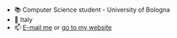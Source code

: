 - 📚 Computer Science student - University of Bologna
- 📍 Italy
- 📫 <a href="mailto:gabrielecrestanello01@gmail.com">E-mail me</a> or <a href="https://gabrielecrestanello.it">go to my website</a>

<!---
crestaa/crestaa is a ✨ special ✨ repository because its `README.md` (this file) appears on your GitHub profile.
You can click the Preview link to take a look at your changes.
--->
